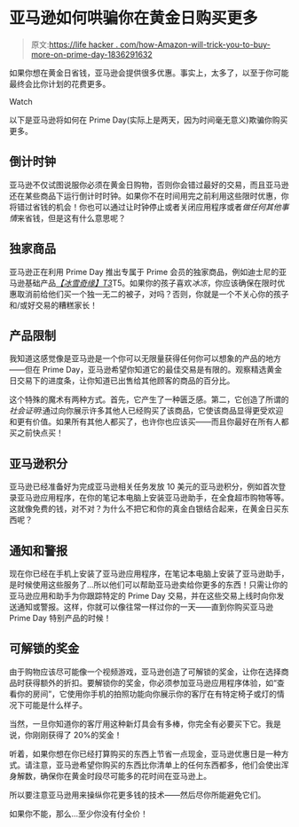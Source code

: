 # 亚马逊如何哄骗你在黄金日购买更多

> 原文:[https://life hacker . com/how-Amazon-will-trick-you-to-buy-more-on-prime-day-1836291632](https://lifehacker.com/how-amazon-will-trick-you-into-buying-more-on-prime-day-1836291632)

如果你想在黄金日省钱，亚马逊会提供很多优惠。事实上，太多了，以至于你可能最终会比你计划的花费更多。

Watch

以下是亚马逊将如何在 Prime Day(实际上是两天，因为时间毫无意义)欺骗你购买更多。

## 倒计时钟

亚马逊不仅试图说服你必须在黄金日购物，否则你会错过最好的交易，而且亚马逊还在某些商品下运行倒计时时钟。如果你不在时间用完之前利用这些限时优惠，你将错过省钱的机会！你也可以通过让时钟停止或者关闭应用程序或者*做任何其他事情*来省钱，但是这有什么意思呢？

## 独家商品

亚马逊正在利用 Prime Day 推出专属于 Prime 会员的独家商品，例如迪士尼的亚马逊基础产品[*【冰雪奇缘】T3*](https://www.amazon.com/dp/B07JNRS5DJ?asc_campaign=InlineText&asc_refurl=https://lifehacker.com/how-amazon-will-trick-you-into-buying-more-on-prime-day-1836291632&asc_source=&tag=kinjalifehackerlink-20)T5。如果你的孩子喜欢*冰冻*，你应该确保在限时优惠取消前给他们买一个独一无二的被子，对吗？否则，你就是一个不关心你的孩子和/或好交易的糟糕家长！

## 产品限制

我知道这感觉像是亚马逊是一个你可以无限量获得任何你可以想象的产品的地方——但在 Prime Day，亚马逊希望你知道它的最佳交易是有限的。观察精选黄金日交易下的进度条，让你知道已出售给其他顾客的商品的百分比。

这个特殊的魔术有两种方式。首先，它产生了一种匮乏感。第二，它创造了所谓的*社会证明*:通过向你展示许多其他人已经购买了该商品，它使该商品显得更受欢迎和更有价值。如果所有其他人都买了，也许你也应该买——而且你最好在所有人都买之前快点买！

## **亚马逊积分**

亚马逊已经准备好为完成亚马逊相关任务发放 10 美元的亚马逊积分，例如首次登录亚马逊应用程序，在你的笔记本电脑上安装亚马逊助手，在全食超市购物等等。这就像免费的钱，对不对？为什么不把它和你的真金白银结合起来，在黄金日买东西呢？

## 通知和警报

现在你已经在手机上安装了亚马逊应用程序，在笔记本电脑上安装了亚马逊助手，是时候使用这些服务了...所以他们可以帮助亚马逊卖给你更多的东西！只需让你的亚马逊应用和助手为你跟踪特定的 Prime Day 交易，并在这些交易上线时向你发送通知或警报。这样，你就可以像往常一样过你的一天——直到你购买亚马逊 Prime Day 特别产品的时候！

## 可解锁的奖金

由于购物应该尽可能像一个视频游戏，亚马逊创造了可解锁的奖金，让你在选择商品时获得额外的折扣。要解锁你的奖金，你必须参加亚马逊应用程序体验，如“查看你的房间”，它使用你手机的拍照功能向你展示你的客厅在有特定椅子或灯的情况下可能是什么样子。

当然，一旦你知道你的客厅用这种新灯具会有多棒，你完全有必要买下它。我是说，你刚刚获得了 20%的奖金！

听着，如果你想在你已经打算购买的东西上节省一点现金，亚马逊优惠日是一种方式。请注意，亚马逊希望你购买的东西比你清单上的任何东西都多，他们会使出浑身解数，确保你在黄金时段尽可能多的花时间在亚马逊上。

所以要注意亚马逊用来操纵你花更多钱的技术——然后尽你所能避免它们。

如果你不能，那么...至少你没有付全价！